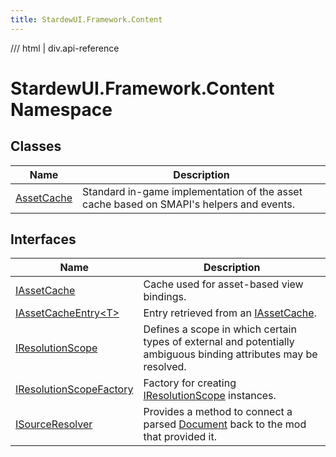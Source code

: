 ```yaml
---
title: StardewUI.Framework.Content
---
```


<link rel="stylesheet" href="/StardewUI/stylesheets/reference.css" />

/// html | div.api-reference

# StardewUI.Framework.Content Namespace

## Classes

| Name | Description |
| --- | --- |
| [AssetCache](assetcache.md) | Standard in-game implementation of the asset cache based on SMAPI's helpers and events. |

## Interfaces

| Name | Description |
| --- | --- |
| [IAssetCache](iassetcache.md) | Cache used for asset-based view bindings. |
| [IAssetCacheEntry&lt;T&gt;](iassetcacheentry-1.md) | Entry retrieved from an [IAssetCache](iassetcache.md). |
| [IResolutionScope](iresolutionscope.md) | Defines a scope in which certain types of external and potentially ambiguous binding attributes may be resolved. |
| [IResolutionScopeFactory](iresolutionscopefactory.md) | Factory for creating [IResolutionScope](iresolutionscope.md) instances. |
| [ISourceResolver](isourceresolver.md) | Provides a method to connect a parsed [Document](../dom/document.md) back to the mod that provided it. |


